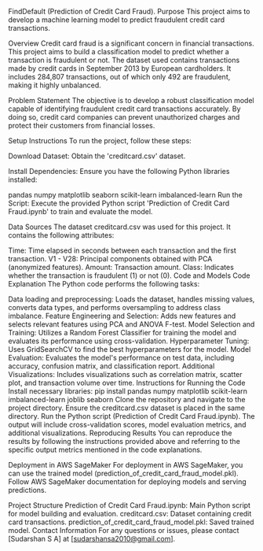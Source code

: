 FindDefault (Prediction of Credit Card Fraud).
Purpose
This project aims to develop a machine learning model to predict fraudulent credit card transactions.

Overview
Credit card fraud is a significant concern in financial transactions. This project aims to build a classification model to predict whether a transaction is fraudulent or not. The dataset used contains transactions made by credit cards in September 2013 by European cardholders. It includes 284,807 transactions, out of which only 492 are fraudulent, making it highly unbalanced.

Problem Statement
The objective is to develop a robust classification model capable of identifying fraudulent credit card transactions accurately. By doing so, credit card companies can prevent unauthorized charges and protect their customers from financial losses.

Setup Instructions
To run the project, follow these steps:

Download Dataset: Obtain the 'creditcard.csv' dataset.

Install Dependencies: Ensure you have the following Python libraries installed:

pandas
numpy
matplotlib
seaborn
scikit-learn
imbalanced-learn
Run the Script: Execute the provided Python script 'Prediction of Credit Card Fraud.ipynb' to train and evaluate the model.

Data Sources
The dataset creditcard.csv was used for this project. It contains the following attributes:

Time: Time elapsed in seconds between each transaction and the first transaction.
V1 - V28: Principal components obtained with PCA (anonymized features).
Amount: Transaction amount.
Class: Indicates whether the transaction is fraudulent (1) or not (0).
Code and Models
Code Explanation
The Python code performs the following tasks:

Data loading and preprocessing: Loads the dataset, handles missing values, converts data types, and performs oversampling to address class imbalance.
Feature Engineering and Selection: Adds new features and selects relevant features using PCA and ANOVA F-test.
Model Selection and Training: Utilizes a Random Forest Classifier for training the model and evaluates its performance using cross-validation.
Hyperparameter Tuning: Uses GridSearchCV to find the best hyperparameters for the model.
Model Evaluation: Evaluates the model's performance on test data, including accuracy, confusion matrix, and classification report.
Additional Visualizations: Includes visualizations such as correlation matrix, scatter plot, and transaction volume over time.
Instructions for Running the Code
Install necessary libraries:
pip install pandas numpy matplotlib scikit-learn imbalanced-learn joblib seaborn
Clone the repository and navigate to the project directory.
Ensure the creditcard.csv dataset is placed in the same directory.
Run the Python script (Prediction of Credit Card Fraud.ipynb).
The output will include cross-validation scores, model evaluation metrics, and additional visualizations.
Reproducing Results
You can reproduce the results by following the instructions provided above and referring to the specific output metrics mentioned in the code explanations.

Deployment in AWS SageMaker
For deployment in AWS SageMaker, you can use the trained model (prediction_of_credit_card_fraud_model.pkl). Follow AWS SageMaker documentation for deploying models and serving predictions.

Project Structure
Prediction of Credit Card Fraud.ipynb: Main Python script for model building and evaluation.
creditcard.csv: Dataset containing credit card transactions.
prediction_of_credit_card_fraud_model.pkl: Saved trained model.
Contact Information
For any questions or issues, please contact [Sudarshan S A] at [sudarshansa2010@gmail.com].

